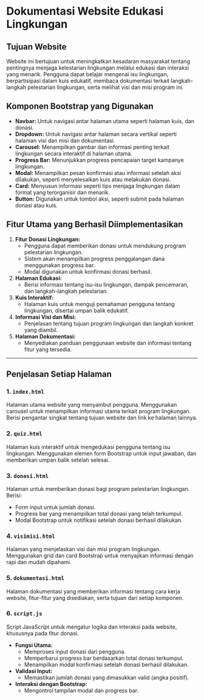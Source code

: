 # Dokumentasi Website Edukasi Lingkungan

## Tujuan Website
Website ini bertujuan untuk meningkatkan kesadaran masyarakat tentang pentingnya menjaga kelestarian lingkungan melalui edukasi dan interaksi yang menarik. Pengguna dapat belajar mengenai isu lingkungan, berpartisipasi dalam kuis edukatif, membaca dokumentasi terkait langkah-langkah pelestarian lingkungan, serta melihat visi dan misi program ini.

## Komponen Bootstrap yang Digunakan
- **Navbar:** Untuk navigasi antar halaman utama seperti halaman kuis, dan donasi.
- **Dropdown:** Untuk navigasi antar halaman secara vertikal seperti halaman visi dan misi dan dokumentasi.
- **Carousel:** Menampilkan gambar dan informasi penting terkait lingkungan secara interaktif di halaman utama.
- **Progress Bar:** Menunjukkan progress pencapaian target kampanye lingkungan.
- **Modal:** Menampilkan pesan konfirmasi atau informasi setelah aksi dilakukan, seperti menyelesaikan kuis atau melakukan donasi.
- **Card:** Menyusun informasi seperti tips menjaga lingkungan dalam format yang terorganisir dan menarik.
- **Button:** Digunakan untuk tombol aksi, seperti submit pada halaman donasi atau kuis.

## Fitur Utama yang Berhasil Diimplementasikan
1. **Fitur Donasi Lingkungan:**
   - Pengguna dapat memberikan donasi untuk mendukung program pelestarian lingkungan.
   - Sistem akan menampilkan progress penggalangan dana menggunakan progress bar.
   - Modal digunakan untuk konfirmasi donasi berhasil.
2. **Halaman Edukasi:**
   - Berisi informasi tentang isu-isu lingkungan, dampak pencemaran, dan langkah-langkah pelestarian.
3. **Kuis Interaktif:**
   - Halaman kuis untuk menguji pemahaman pengguna tentang lingkungan, disertai umpan balik edukatif.
4. **Informasi Visi dan Misi:**
   - Penjelasan tentang tujuan program lingkungan dan langkah konkret yang diambil.
5. **Halaman Dokumentasi:**
   - Menyediakan panduan penggunaan website dan informasi tentang fitur yang tersedia.

---

## Penjelasan Setiap Halaman

### 1. `index.html`
Halaman utama website yang menyambut pengguna. Menggunakan carousel untuk menampilkan informasi utama terkait program lingkungan. Berisi pengantar singkat tentang tujuan website dan link ke halaman lainnya.

### 2. `quiz.html`
Halaman kuis interaktif untuk mengedukasi pengguna tentang isu lingkungan. Menggunakan elemen form Bootstrap untuk input jawaban, dan memberikan umpan balik setelah selesai.

### 3. `donasi.html`
Halaman untuk memberikan donasi bagi program pelestarian lingkungan. Berisi:
- Form input untuk jumlah donasi.
- Progress bar yang menampilkan total donasi yang telah terkumpul.
- Modal Bootstrap untuk notifikasi setelah donasi berhasil dilakukan.

### 4. `visimisi.html`
Halaman yang menjelaskan visi dan misi program lingkungan. Menggunakan grid dan card Bootstrap untuk menyajikan informasi dengan rapi dan mudah dipahami.

### 5. `dokumentasi.html`
Halaman dokumentasi yang memberikan informasi tentang cara kerja website, fitur-fitur yang disediakan, serta tujuan dari setiap komponen.

### 6. `script.js`
Script JavaScript untuk mengatur logika dan interaksi pada website, khususnya pada fitur donasi. 
- **Fungsi Utama:**
  - Memproses input donasi dari pengguna.
  - Memperbarui progress bar berdasarkan total donasi terkumpul.
  - Menampilkan modal konfirmasi setelah donasi berhasil dilakukan.
- **Validasi Input:**
  - Memastikan jumlah donasi yang dimasukkan valid (angka positif).
- **Interaksi dengan Bootstrap:**
  - Mengontrol tampilan modal dan progress bar.

